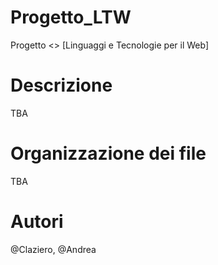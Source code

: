 # Progetto_LTW
Progetto &lt;> [Linguaggi e Tecnologie per il Web]

# Descrizione
TBA

# Organizzazione dei file
TBA

# Autori
@Claziero, @Andrea
